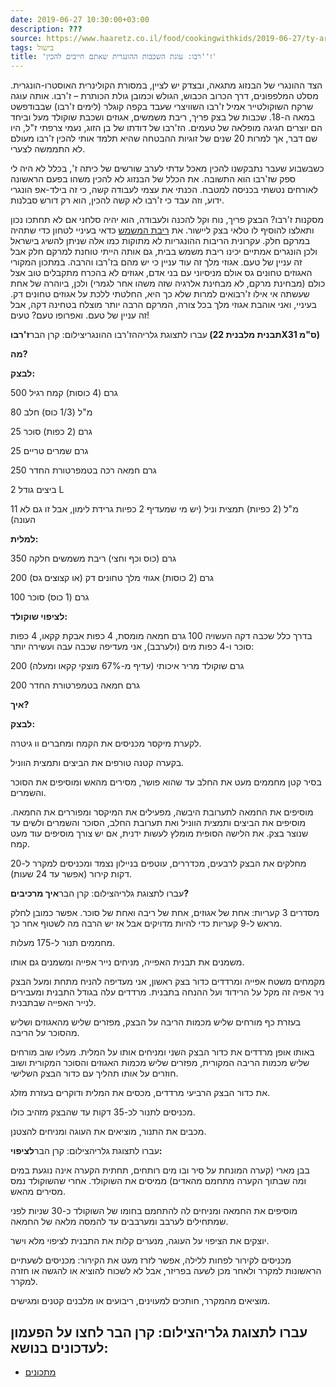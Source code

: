 ```yaml
---
date: 2019-06-27 10:30:00+03:00
description: ???
source: https://www.haaretz.co.il/food/cookingwithkids/2019-06-27/ty-article/0000017f-f8bc-d2d5-a9ff-f8bc712e0000
tags: בישול
title: 'ז''רבו: עוגת השכבות ההונגרית שאתם חייבים להכין'
---
```


הצד ההונגרי של הבנזוג מתגאה, ובצדק יש לציין, במסורת הקולינרית האוסטרו-הונגרית. מסלט המלפפונים, דרך הכרוב הכבוש, הגולש וכמובן גולת הכותרת – ז'רבו. אותה עוגה שרקח השוקולטייר אמיל ז'רבו השוויצרי שעבד בקפה קוגלר (לימים ז'רבו) שבבודפשט במאה ה-18. שכבות של בצק פריך, ריבת משמשים, אגוזים ושכבת שוקולד מעל וביחד הם יוצרים חגיגה מופלאה של טעמים. הז'רבו של דודתו של בן הזוג, נעמי צרפתי ז"ל, היו שם דבר, אך למרות 20 שנים של זוגיות ההבטחה שהיא תלמד אותי להכין ז'רבו מעולם לא התממשה לצערי. 

כשבשבוע שעבר נתבקשנו להכין מאכל עדתי לערב שורשים של כיתה ז', בכלל לא היה לי ספק שז'רבו הוא התשובה. את הכלל של הבנזוג לא להכין משהו בפעם הראשונה לאורחים נטשתי בכניסה למטבח. הכנתי את עצמי לעבודה קשה, כי זה בילד-אפ הונגרי ידוע, וזה עבד כי ז'רבו לא קשה להכין, הוא רק דורש סבלנות. 

מסקנות ז'רבו? הבצק פריך, נוח וקל להכנה ולעבודה, הוא יהיה סלחני אם לא תחתכו נכון ותאלצו להוסיף לו טלאי בצק ליישור. את [ריבת המשמש](/food/cookingwithkids/2018-06-07/ty-article/00000181-22ff-d7db-a98f-a6ff1dac0000) כדאי בעיניי לטחון כדי שתהיה במרקם חלק. עקרונית הריבות ההונגריות לא מתוקות כמו אלה שניתן להשיג בישראל ולכן הונגרים אמתיים יכינו ריבת משמש בבית, גם אותה הייתי טוחנת למרקם חלק אבל זה עניין של טעם. אגוזי מלך זה עוד עניין כי יש מהם בז'רבו והרבה. במתכון המקורי האגוזים טחונים גס אולם מניסיוני עם בני אדם, אגוזים לא בהכרח מתקבלים טוב אצל כולם (מבחינת מרקם, לא מבחינת אלרגיה שזה משהו אחר לגמרי) ולכן, ביוהרה של אחת שעשתה אי אילו ז'רבואים למרות שלא כך היא, החלטתי ללכת על אגוזים טחונים דק. בעיניי, ואני אוהבת אגוזי מלך בכל צורה, המרקם הרבה יותר מוצלח בטחינה דקה, אבל זה עניין של טעם. ואפרופו טעם? טעים! 

 עברו לתצוגת גלריההז'רבו ההונגריצילום: קרן הבר**ז'רבו (תבנית מלבנית 22X31 ס"מ)** 

**מה?** 

**לבצק:** 

500 גרם (4 כוסות) קמח רגיל 

80 מ"ל (1/3 כוס) חלב 

25 גרם (2 כפות) סוכר 

25 גרם שמרים טריים 

250 גרם חמאה רכה בטמפרטורת החדר 

2 ביצים גודל L 

11 מ"ל (2 כפיות) תמצית וניל (יש מי שמעדיף 2 כפיות גרידת לימון, אבל זו גם לא העונה) 

**למלית:** 

350 גרם (כוס וכף וחצי) ריבת משמשים חלקה 

200 גרם (2 כוסות) אגוזי מלך טחונים דק (או קצוצים גס) 

100 גרם (1 כוס) סוכר 

**לציפוי שוקולד:** 

בדרך כלל שכבה דקה העשויה 100 גרם חמאה מומסת, 4 כפות אבקת קקאו, 4 כפות סוכר ו-4 כפות מים (ולערבב), אני מעדיפה שכבה עבה ועשירה יותר: 

200 גרם שוקולד מריר איכותי (עדיף מ-67% מוצקי קקאו ומעלה) 

200 גרם חמאה בטמפרטורת החדר 

**איך?** 

**לבצק:** 

לקערת מיקסר מכניסים את הקמח ומחברים וו גיטרה. 

בקערה קטנה טורפים את הביצים ותמצית הווניל. 

בסיר קטן מחממים מעט את החלב עד שהוא פושר, מסירים מהאש ומוסיפים את הסוכר והשמרים. 

מוסיפים את החמאה לתערובת היבשה, מפעילים את המיקסר ומפוררים את החמאה. מוסיפים את הביצים ותמצית הווניל ואת תערובת החלב, הסוכר והשמרים ולשים עד שנוצר בצק. את הלישה הסופית מומלץ לעשות ידנית, אם יש צורך מוסיפים עוד מעט קמח. 

מחלקים את הבצק לרבעים, מכדררים, עוטפים בניילון נצמד ומכניסים למקרר ל-20 דקות קירור (אפשר עד 24 שעות). 

 עברו לתצוגת גלריהצילום: קרן הבר**איך מרכיבים?** 

מסדרים 3 קעריות: אחת של אגוזים, אחת של ריבה ואחת של סוכר. אפשר כמובן לחלק מראש ל-9 קעריות כדי להיות מדויקים אבל אז יש הרבה מה לשטוף אחר כך. 

מחממים תנור ל-175 מעלות. 

משמנים את תבנית האפייה, מניחים נייר אפייה ומשמנים גם אותו. 

מקמחים משטח אפייה ומרדדים כדור בצק ראשון, אני מעדיפה להניח מתחת ומעל הבצק ניר אפיה זה מקל על הרידוד ועל ההנחה בתבנית. מרדדים עלה בגודל התבנית ומעבירים לנייר האפייה שבתבנית. 

בעזרת כף מורחים שליש מכמות הריבה על הבצק, מפזרים שליש מהאגוזים ושליש מהסוכר על הריבה. 

באותו אופן מרדדים את כדור הבצק השני ומניחים אותו על המלית. מעליו שוב מורחים שליש מכמות הריבה המקורית, מפזרים שליש מכמות האגוזים והסוכר המקורית ושוב חוזרים על אותו תהליך עם כדור הבצק השלישי. 

את כדור הבצק הרביעי מרדדים, מכסים את המלית ודוקרים בעזרת מזלג. 

מכניסים לתנור לכ-35 דקות עד שהבצק מזהיב כולו. 

מכבים את התנור, מוציאים את העוגה ומניחים להצטנן. 

 עברו לתצוגת גלריהצילום: קרן הבר**לציפוי:** 

בבן מארי (קערה המונחת על סיר ובו מים רותחים, תחתית הקערה אינה נוגעת במים ומה שבתוך הקערה מתחמם מהאדים) ממיסים את השוקולד. אחרי שהשוקולד נמס מסירים מהאש. 

מוסיפים את החמאה ומניחים לה להתחמם בחומו של השוקולד כ-30 שניות לפני שמתחילים לערבב ומערבבים עד להמסה מלאה של החמאה. 

יוצקים את הציפוי על העוגה, מנערים קלות את התבנית לציפוי מלא וישר. 

מכניסים לקירור לפחות ללילה, אפשר לזרז מעט את הקירור: מכניסים לשעתיים הראשונות למקרר ולאחר מכן לשעה בפריזר, אבל לא לשכוח להוציא או להגשה או חזרה למקרר. 

מוציאים מהמקרר, חותכים למעוינים, ריבועים או מלבנים קטנים ומגישים. 

 עברו לתצוגת גלריהצילום: קרן הבר לחצו על הפעמון לעדכונים בנושא:
------------------------------

* [מתכונים](/ty-tag/recipes-0000017f-da28-dea8-a77f-de6a4ba50000)